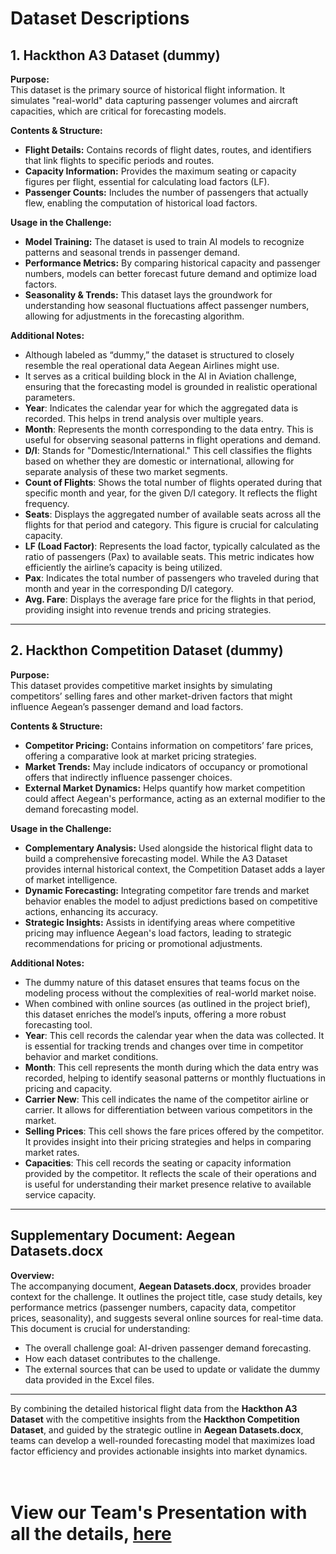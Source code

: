 # Dataset Descriptions

## 1. Hackthon A3 Dataset (dummy)

**Purpose:**  
This dataset is the primary source of historical flight information. It simulates "real-world" data capturing passenger volumes and aircraft capacities, which are critical for forecasting models.

**Contents & Structure:**  
- **Flight Details:** Contains records of flight dates, routes, and identifiers that link flights to specific periods and routes.
- **Capacity Information:** Provides the maximum seating or capacity figures per flight, essential for calculating load factors (LF).
- **Passenger Counts:** Includes the number of passengers that actually flew, enabling the computation of historical load factors.

**Usage in the Challenge:**  
- **Model Training:** The dataset is used to train AI models to recognize patterns and seasonal trends in passenger demand.
- **Performance Metrics:** By comparing historical capacity and passenger numbers, models can better forecast future demand and optimize load factors.
- **Seasonality & Trends:** This dataset lays the groundwork for understanding how seasonal fluctuations affect passenger numbers, allowing for adjustments in the forecasting algorithm.

**Additional Notes:**  
- Although labeled as “dummy,” the dataset is structured to closely resemble the real operational data Aegean Airlines might use.
- It serves as a critical building block in the AI in Aviation challenge, ensuring that the forecasting model is grounded in realistic operational parameters.
- **Year**: Indicates the calendar year for which the aggregated data is recorded. This helps in trend analysis over multiple years.
- **Month**: Represents the month corresponding to the data entry. This is useful for observing seasonal patterns in flight operations and demand.
- **D/I**: Stands for "Domestic/International." This cell classifies the flights based on whether they are domestic or international, allowing for separate analysis of these two market segments.
- **Count of Flights**: Shows the total number of flights operated during that specific month and year, for the given D/I category. It reflects the flight frequency.
- **Seats**: Displays the aggregated number of available seats across all the flights for that period and category. This figure is crucial for calculating capacity.
- **LF (Load Factor)**: Represents the load factor, typically calculated as the ratio of passengers (Pax) to available seats. This metric indicates how efficiently the airline’s capacity is being utilized.
- **Pax**: Indicates the total number of passengers who traveled during that month and year in the corresponding D/I category.
- **Avg. Fare**: Displays the average fare price for the flights in that period, providing insight into revenue trends and pricing strategies.

---

## 2. Hackthon Competition Dataset (dummy)

**Purpose:**  
This dataset provides competitive market insights by simulating competitors’ selling fares and other market-driven factors that might influence Aegean’s passenger demand and load factors.

**Contents & Structure:**  
- **Competitor Pricing:** Contains information on competitors’ fare prices, offering a comparative look at market pricing strategies.
- **Market Trends:** May include indicators of occupancy or promotional offers that indirectly influence passenger choices.
- **External Market Dynamics:** Helps quantify how market competition could affect Aegean's performance, acting as an external modifier to the demand forecasting model.

**Usage in the Challenge:**  
- **Complementary Analysis:** Used alongside the historical flight data to build a comprehensive forecasting model. While the A3 Dataset provides internal historical context, the Competition Dataset adds a layer of market intelligence.
- **Dynamic Forecasting:** Integrating competitor fare trends and market behavior enables the model to adjust predictions based on competitive actions, enhancing its accuracy.
- **Strategic Insights:** Assists in identifying areas where competitive pricing may influence Aegean's load factors, leading to strategic recommendations for pricing or promotional adjustments.

**Additional Notes:**  
- The dummy nature of this dataset ensures that teams focus on the modeling process without the complexities of real-world market noise.
- When combined with online sources (as outlined in the project brief), this dataset enriches the model’s inputs, offering a more robust forecasting tool. 
- **Year**: This cell records the calendar year when the data was collected. It is essential for tracking trends and changes over time in competitor behavior and market conditions.
- **Month**: This cell represents the month during which the data entry was recorded, helping to identify seasonal patterns or monthly fluctuations in pricing and capacity.
- **Carrier New**: This cell indicates the name of the competitor airline or carrier. It allows for differentiation between various competitors in the market.
- **Selling Prices**: This cell shows the fare prices offered by the competitor. It provides insight into their pricing strategies and helps in comparing market rates.
- **Capacities**: This cell records the seating or capacity information provided by the competitor. It reflects the scale of their operations and is useful for understanding their market presence relative to available service capacity.

---

## Supplementary Document: Aegean Datasets.docx

**Overview:**  
The accompanying document, **Aegean Datasets.docx**, provides broader context for the challenge. It outlines the project title, case study details, key performance metrics (passenger numbers, capacity data, competitor prices, seasonality), and suggests several online sources for real-time data. This document is crucial for understanding:
- The overall challenge goal: AI-driven passenger demand forecasting.
- How each dataset contributes to the challenge.
- The external sources that can be used to update or validate the dummy data provided in the Excel files.

---

By combining the detailed historical flight data from the **Hackthon A3 Dataset** with the competitive insights from the **Hackthon Competition Dataset**, and guided by the strategic outline in **Aegean Datasets.docx**, teams can develop a well-rounded forecasting model that maximizes load factor efficiency and provides actionable insights into market dynamics.
<br/>
<br/>
<br/>

# View our Team's Presentation with all the details, [here](Teams%20presentation%20AI%20HACKATHON%202025.pdf)

